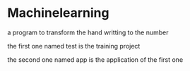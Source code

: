 # Machinelearning
a program to transform the hand writting to the number

the first one named test is the training project

the second one named app is the application of the first one
